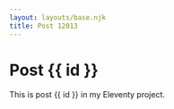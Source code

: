 ```yaml
---
layout: layouts/base.njk
title: Post 12013
---
```


# Post {{ id }}

This is post {{ id }} in my Eleventy project.
